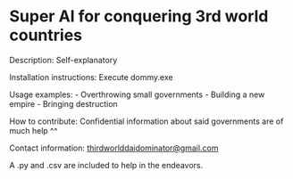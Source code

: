 # Super AI for conquering 3rd world countries

Description: Self-explanatory

Installation instructions: Execute dommy.exe

Usage examples: - Overthrowing small governments - Building a new empire - Bringing destruction

How to contribute: Confidential information about said governments are of much help ^^

Contact information: thirdworlddaidominator@gmail.com

A .py and .csv are included to help in the endeavors.
